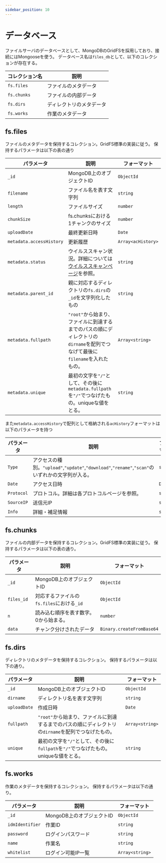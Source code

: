 ```yaml
---
sidebar_position: 10
---
```

# データベース
ファイルサーバのデータベースとして、MongoDBのGridFSを採用しており、接続にはMongooseを使う。
データベース名は`files_db`として、以下のコレクションが存在する。

| コレクション名 | 説明                     |
|----------------|--------------------------|
| `fs.files`     | ファイルのメタデータ     |
| `fs.chunks`    | ファイルの内部データ     |
| `fs.dirs`      | ディレクトリのメタデータ |
| `fs.works`     | 作業のメタデータ         |

## fs.files
ファイルのメタデータを保持するコレクション。GridFS標準の実装に従う。
保持するパラメータは以下の表の通り

| パラメータ               | 説明                                                                                                                        | フォーマット       |
|--------------------------|-----------------------------------------------------------------------------------------------------------------------------|--------------------|
| `_id`                    | MongoDB上のオブジェクトID                                                                                                   | `ObjectId`         |
| `filename`               | ファイル名を表す文字列                                                                                                      | `string`           |
| `length`                 | ファイルサイズ                                                                                                              | `number`           |
| `chunkSize`              | fs.chunksにおける1チャンクのサイズ                                                                                          | `number`           |
| `uploadDate`             | 最終更新日時                                                                                                                | `Date`             |
| `metadata.accessHistory` | 更新履歴                                                                                                                    | `Array<acHistory>` |
| `metadata.status`        | ウイルススキャン状況。詳細については[ウイルススキャンページ](/docs/forDev/fileserver/avscan)を参照。                        | `string`           |
| `metadata.parent_id`     | 親に対応するディレクトリの`fs.dirs`の`_id`を文字列化したもの                                                                | `string`           |
| `metadata.fullpath`      | `"root"`から始まり、ファイルに到達するまでのパスの順にディレクトリの`dirname`を配列でつなげて最後に`filename`を入れたもの。 | `Array<string>`    |
| `metadata.unique`        | 最初の文字を`"/"`として、その後に`metadata.fullpath`を`"/"`でつなげたもの。uniqueな値をとる。                               | `string`           |

また`metadata.accessHistory`で配列として格納される`acHistory`フォーマットは以下のパラメータを持つ

| パラメータ | 説明                                                                                             | フォーマット |
|------------|--------------------------------------------------------------------------------------------------|--------------|
| `Type`     | アクセスの種別。`"upload"`,`"update"`,`"download"`,`"rename"`,`"scan"`のいずれかの文字列が入る。 | `string`     |
| `Date`     | アクセス日時                                                                                     | `Date`       |
| `Protocol` | プロトコル。詳細は各プロトコルページを参照。                                                     | `string`     |
| `SourceIP` | 送信元IP                                                                                         | `string`     |
| `Info`     | 詳細・補足情報                                                                                   | `string`     |

## fs.chunks
ファイルの内部データを保持するコレクション。GridFS標準の実装に従う。
保持するパラメータは以下の表の通り。

| パラメータ | 説明                                      | フォーマット              |
|------------|-------------------------------------------|---------------------------|
| `_id`      | MongoDB上のオブジェクトID                 | `ObjectId`                |
| `files_id` | 対応するファイルの`fs.files`における`_id` | `ObjectId`                |
| `n`        | 読み込む順序を表す数字。0から始まる。     | `number`                  |
| `data`     | チャンク分けされたデータ                  | `Binary.createFromBase64` |

## fs.dirs
ディレクトリのメタデータを保持するコレクション。
保持するパラメータは以下の通り。

| パラメータ   | 説明                                                                                                | フォーマット    |
|--------------|-----------------------------------------------------------------------------------------------------|-----------------|
| `_id`        | MongoDB上のオブジェクトID                                                                           | `ObjectId`      |
| `dirname`    | ディレクトリ名を表す文字列                                                                          | `string`        |
| `uploadDate` | 作成日時                                                                                            | `Date`          |
| `fullpath`   | `"root"`から始まり、ファイルに到達するまでのパスの順にディレクトリの`dirname`を配列でつなげたもの。 | `Array<string>` |
| `unique`     | 最初の文字を`"/"`として、その後に`fullpath`を`"/"`でつなげたもの。uniqueな値をとる。                | `string`        |

## fs.works
作業のメタデータを保持するコレクション。
保持するパラメータは以下の通り。

| パラメータ      | 説明                      | フォーマット    |
|-----------------|---------------------------|-----------------|
| `_id`           | MongoDB上のオブジェクトID | `ObjectId`      |
| `idmIdentifier` | 作業ID                    | `string`        |
| `password`      | ログインパスワード        | `string`        |
| `name`          | 作業名                    | `string`        |
| `whitelist`     | ログイン可能IP一覧        | `Array<string>` |
